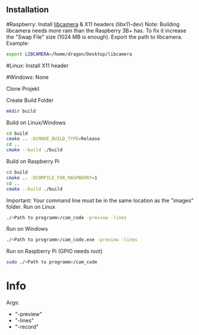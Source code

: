 ## Installation

#Raspberry:
Install [libcamera](https://github.com/kbingham/libcamera) & X11 headers (libx11-dev)
Note: Building libcamera needs more ram than the Raspberry 3B+ has. To fix it increase the "Swap File" size (1024 MB is enough).
Export the path to libcamera.
Example:
```sh
export LIBCAMERA=/home/dragon/Desktop/libcamera
```

#Linux:
Install X11 header

#Windows:
None

Clone Projekt

Create Build Folder
```sh
mkdir build
```

Build on Linux/Windows
```sh
cd build
cmake .. -DCMAKE_BUILD_TYPE=Release
cd ..
cmake --build ./build
```

Build on Raspberry Pi
```sh
cd build
cmake .. -DCOMPILE_FOR_RASPBERRY=1
cd ..
cmake --build ./build
```

Important: Your command line must be in the same location as the "images" folder.
Run on Linux
```sh
./<Path to programm>/cam_code -preview -lines
```

Run on Windows
```sh
./<Path to programm>/cam_code.exe -preview -lines
```

Run on Raspberry Pi
(GPIO needs root)
```sh
sudo ./<Path to programm>/cam_code
```

# Info
Args:
- "-preview"
- "-lines"
- "-record"
